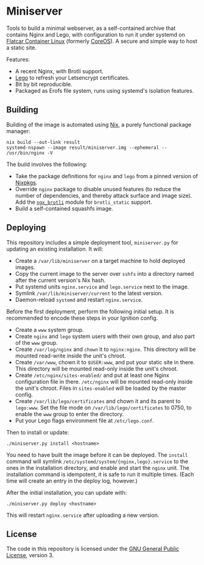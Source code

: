# Miniserver

Tools to build a minimal webserver, as a self-contained archive that contains
Nginx and Lego, with configuration to run it under systemd on
[Flatcar Container Linux][flatcar] (formerly [CoreOS][coreos]).
A secure and simple way to host a static site.

Features:

 * A recent Nginx, with Brotli support.
 * [Lego][lego] to refresh your Letsencrypt certificates.
 * Bit by bit reproducible.
 * Packaged as Erofs file system, runs using systemd's isolation features.

[lego]: https://go-acme.github.io/lego/

## Building

Building of the image is automated using [Nix][nix], a purely functional
package manager:

    nix build --out-link result
    systemd-nspawn --image result/miniserver.img --ephemeral -- /usr/bin/nginx -V

The build involves the following:

 * Take the package definitions for `nginx` and `lego` from a pinned version
   of [Nixpkgs][nixpkgs].
 * Override `nginx` package to disable unused features (to reduce the number
   of dependencies, and thereby attack surface and image size). Add the
   [`ngx_brotli`][ngx-brotli] module for `brotli_static` support.
 * Build a self-contained squashfs image.

[nix]:        https://nixos.org/nix/
[nixpkgs]:    https://github.com/NixOS/nixpkgs
[ngx-brotli]: https://github.com/google/ngx_brotli

## Deploying

This repository includes a simple deployment tool, `miniserver.py` for updating
an existing installation. It will:

 * Create a `/var/lib/miniserver` on a target machine to hold deployed images.
 * Copy the current image to the server over `sshfs` into a directory named
   after the current version's Nix hash.
 * Put systemd units `nginx.service` and `lego.service` next to the image.
 * Symlink `/var/lib/miniserver/current` to the latest version.
 * Daemon-reload `systemd` and restart `nginx.service`.

Before the first deployment, perform the following initial setup.
It is recommended to encode these steps in your Ignition config.

 * Create a `www` system group.
 * Create `nginx` and `lego` system users with their own group,
   and also part of the `www` group.
 * Create `/var/log/nginx` and `chown` it to `nginx:nginx`.
   This directory will be mounted read-write inside the unit's chroot.
 * Create `/var/www`, chown it to `$USER:www`, and put your static site in
   there. This directory will be mounted read-only inside the unit's chroot.
 * Create `/etc/nginx/sites-enabled/` and put at least one Nginx configuration
   file in there. `/etc/nginx` will be mounted read-only inside the unit's
   chroot. Files in `sites-enabled` will be loaded by the master config.
 * Create `/var/lib/lego/certificates` and chown it and its parent to `lego:www`.
   Set the file mode on `/var/lib/lego/certificates` to 0750, to enable the
   `www` group to enter the directory.
 * Put your Lego flags environment file at `/etc/lego.conf`.

Then to install or update:

    ./miniserver.py install <hostname>

You need to have built the image before it can be deployed. The `install`
command will symlink `/etc/systemd/system/{nginx,lego}.service` to the
ones in the installation directory, and enable and start the `nginx` unit. The
installation command is idempotent, it is safe to run it multiple times. (Each
time will create an entry in the deploy log, however.)

After the initial installation, you can update with:

    ./miniserver.py deploy <hostname>

This will restart `nginx.service` after uploading a new version.

## License

The code in this repository is licensed under the
[GNU General Public License][gplv3], version 3.

[flatcar]: https://www.flatcar.org/
[coreos]:  https://www.redhat.com/en/technologies/cloud-computing/openshift/what-was-coreos
[gplv3]:   https://www.gnu.org/licenses/gpl-3.0.html
